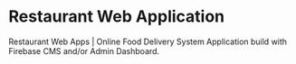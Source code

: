 # Restaurant Web Application
Restaurant Web Apps | Online Food Delivery System Application build with Firebase CMS and/or Admin Dashboard.
